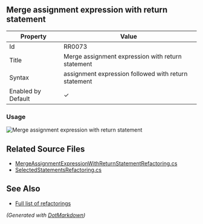 ## Merge assignment expression with return statement

| Property           | Value                                                |
| ------------------ | ---------------------------------------------------- |
| Id                 | RR0073                                               |
| Title              | Merge assignment expression with return statement    |
| Syntax             | assignment expression followed with return statement |
| Enabled by Default | &#x2713;                                             |

### Usage

![Merge assignment expression with return statement](../../images/refactorings/MergeAssignmentExpressionWithReturnStatement.png)

## Related Source Files

* [MergeAssignmentExpressionWithReturnStatementRefactoring.cs](../../src/Refactorings/CSharp/Refactorings/MergeAssignmentExpressionWithReturnStatementRefactoring.cs)
* [SelectedStatementsRefactoring.cs](../../src/Refactorings/CSharp/Refactorings/SelectedStatementsRefactoring.cs)

## See Also

* [Full list of refactorings](Refactorings.md)

*\(Generated with [DotMarkdown](http://github.com/JosefPihrt/DotMarkdown)\)*
